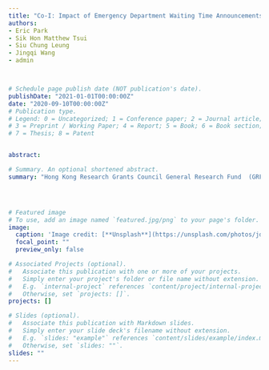 ```yaml
---
title: "Co-I: Impact of Emergency Department Waiting Time Announcements on Patient Behavior"
authors:
- Eric Park
- Sik Hon Matthew Tsui
- Siu Chung Leung
- Jingqi Wang
- admin



# Schedule page publish date (NOT publication's date).
publishDate: "2021-01-01T00:00:00Z"
date: "2020-09-10T00:00:00Z"
# Publication type.
# Legend: 0 = Uncategorized; 1 = Conference paper; 2 = Journal article;
# 3 = Preprint / Working Paper; 4 = Report; 5 = Book; 6 = Book section;
# 7 = Thesis; 8 = Patent


abstract:

# Summary. An optional shortened abstract.
summary: "Hong Kong Research Grants Council General Research Fund  (GRF) 17502320 2020 - 2022"




# Featured image
# To use, add an image named `featured.jpg/png` to your page's folder.
image:
  caption: 'Image credit: [**Unsplash**](https://unsplash.com/photos/jdD8gXaTZsc)'
  focal_point: ""
  preview_only: false

# Associated Projects (optional).
#   Associate this publication with one or more of your projects.
#   Simply enter your project's folder or file name without extension.
#   E.g. `internal-project` references `content/project/internal-project/index.md`.
#   Otherwise, set `projects: []`.
projects: []

# Slides (optional).
#   Associate this publication with Markdown slides.
#   Simply enter your slide deck's filename without extension.
#   E.g. `slides: "example"` references `content/slides/example/index.md`.
#   Otherwise, set `slides: ""`.
slides: ""
---
```

